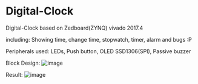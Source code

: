 # Digital-Clock
Digital-Clock based on Zedboard(ZYNQ) vivado 2017.4

including: Showing time, change time, stopwatch, timer, alarm and bugs :P

Peripherals used: LEDs, Push button, OLED SSD1306(SPI), Passive buzzer

Block Design:
![image](https://user-images.githubusercontent.com/102744628/173553285-3bf3126f-d829-4122-ba73-be3c12bf0a21.png)


Result:
![image](https://user-images.githubusercontent.com/102744628/173554841-d36960d2-52ed-4514-8c60-8a0c46c4ebb9.png)

